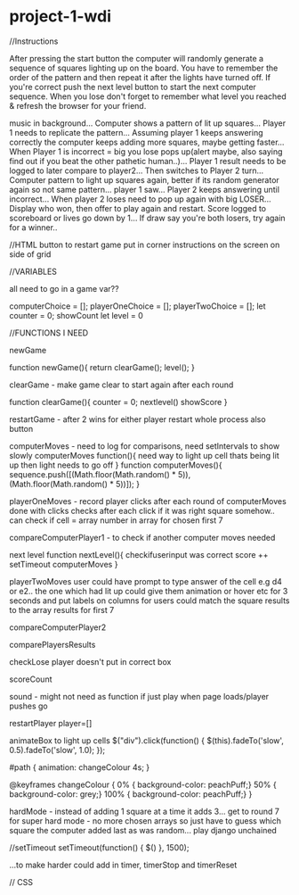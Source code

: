 # project-1-wdi

//Instructions

After pressing the start button the computer will randomly generate a sequence of squares lighting up on the board. You have to remember the order of the pattern and then repeat it after the lights have turned off. If you're correct push the next level button to start the next computer sequence.
When you lose don't forget to remember what level you reached & refresh the browser for your friend.


music in background...
Computer shows a pattern of lit up squares...
Player 1 needs to replicate the pattern...
Assuming player 1 keeps answering correctly the computer keeps adding more squares, maybe getting faster...
When Player 1 is incorrect = big you lose pops up(alert maybe, also saying find out if you beat the other pathetic human..)...
Player 1 result needs to be logged to later compare to player2...
Then switches to Player 2 turn...
Computer pattern to light up squares again, better if its random generator again so not same pattern... player 1 saw...
Player 2 keeps answering until incorrect...
When player 2 loses need to pop up again with big LOSER...
Display who won, then offer to play again and restart. Score logged to scoreboard or lives go down by 1...
If draw say you're both losers, try again for a winner..

//HTML
button to restart game put in corner
instructions on the screen on side of grid

//VARIABLES

all need to go in a game var??

computerChoice = [];
playerOneChoice = [];
playerTwoChoice = [];
let counter = 0;
showCount
let level = 0


//FUNCTIONS I NEED

newGame

function newGame(){
  return clearGame();
  level();
}

clearGame - make game clear to start again after each round

function clearGame(){
 counter = 0;
 nextlevel()
 showScore
}

restartGame - after 2 wins for either player restart whole process
also button

computerMoves - need to log for comparisons, need setIntervals to show slowly
computerMoves function(){
  need way to light up cell thats being lit up
then light needs to go off
}
function computerMoves(){
  sequence.push([(Math.floor(Math.random() * 5)), (Math.floor(Math.random() * 5))]);
}


playerOneMoves - record player clicks after each round of computerMoves
done with clicks
checks after each click if it was right square somehow..
can check if cell = array number in array for chosen first 7

compareComputerPlayer1 - to check if another computer moves needed

next level
function nextLevel(){
  checkifuserinput was correct
  score ++
  setTimeout
  computerMoves
}

playerTwoMoves
user could have prompt to type answer of the cell e.g d4 or e2.. the one which had lit up
could give them animation or hover etc for 3 seconds and put labels on columns for users
could match the square results to the array results for first 7

compareComputerPlayer2

comparePlayersResults

checkLose
player doesn't put in correct box

scoreCount

sound - might not need as function if just play when page loads/player pushes go

restartPlayer
player=[]

animateBox
to light up cells
$("div").click(function() {
   $(this).fadeTo('slow', 0.5).fadeTo('slow', 1.0);
});

#path {
  animation: changeColour 4s;
}

@keyframes changeColour {
  0% { background-color: peachPuff;}
  50% { background-color: grey;}
  100% { background-color: peachPuff;}
}


hardMode - instead of adding 1 square at a time it adds 3...
get to round 7 for super hard mode - no more chosen arrays so just have to guess which square the computer added last as was random...
play django unchained


//setTimeout
setTimeout(function() {
  $()
  }, 1500);

...to make harder could add in timer, timerStop and timerReset







// CSS
